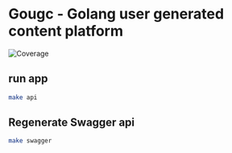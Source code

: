 # Gougc - Golang user generated content platform
![Coverage](https://img.shields.io/badge/Coverage-82.2%25-brightgreen)

## run app

```bash
make api
```

## Regenerate Swagger api

```bash
make swagger
```
